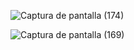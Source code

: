 
![Captura de pantalla (174)](https://github.com/GABRIEL110290/raccoonforohub_alura/assets/126290962/5ee6b7e9-673b-4f7e-b8b5-6a862bfd1913)

![Captura de pantalla (169)](https://github.com/GABRIEL110290/raccoonforohub_alura/assets/126290962/a1c74583-9d38-4209-9e18-e860b2e15bc2)


